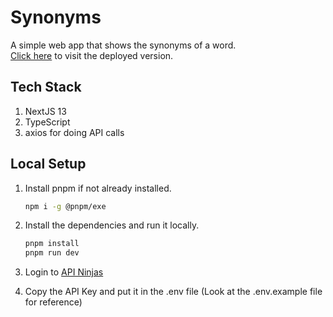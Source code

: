# Synonyms

A simple web app that shows the synonyms of a word.  
[Click here](https://synonyms-generator.vercel.app/) to visit the deployed version.

## Tech Stack

1. NextJS 13
1. TypeScript
1. axios for doing API calls

## Local Setup

1. Install pnpm if not already installed.

   ```sh
   npm i -g @pnpm/exe
   ```

1. Install the dependencies and run it locally.

   ```sh
   pnpm install
   pnpm run dev
   ```

1. Login to [API Ninjas](https://api-ninjas.com/)

1. Copy the API Key and put it in the .env file (Look at the .env.example file for reference)
